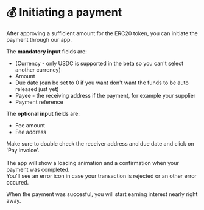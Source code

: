 # 💰 Initiating a payment

After approving a sufficient amount for the ERC20 token, you can initiate the payment through our app.

The **mandatory input** fields are:

* (Currency - only USDC is supported in the beta so you can't select another currency)
* Amount
* Due date (can be set to 0 if you want don't want the funds to be auto released just yet)
* Payee - the receiving address if the payment, for example your supplier
* Payment reference

The **optional input** fields are:

* Fee amount
* Fee address

Make sure to double check the receiver address and due date and click on 'Pay invoice'.\
\
The app will show a loading animation and a confirmation when your payment was completed.\
You'll see an error icon in case your transaction is rejected or an other error occured.

When the payment was succesful, you will start earning interest nearly right away.
